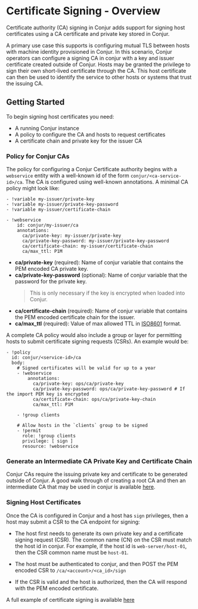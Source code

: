 # Certificate Signing - Overview

Certificate authority (CA) signing in Conjur adds support for signing
host certificates using a CA certificate and private key stored in
Conjur.

A primary use case this supports is configuring mutual TLS between
hosts with machine identity provisioned in Conjur. In this scenario,
Conjur operators can configure a signing CA in conjur with a key and
issuer certificate created outside of Conjur. Hosts may be granted
the privilege to sign their own short-lived certificate through the CA.
This host certificate can then be used to identify the service to
other hosts or systems that trust the issuing CA.

## Getting Started

To begin signing host certificates you need:

- A running Conjur instance
- A policy to configure the CA and hosts to request certificates
- A certificate chain and private key for the issuer CA

### Policy for Conjur CAs

The policy for configuring a Conjur Certificate authority begins with
a `webservice` entity with a well-known id of the form
`conjur/<ca-service-id>/ca`. The CA is configured using well-known
annotations. A minimal CA policy might look like:
```
- !variable my-issuer/private-key
- !variable my-issuer/private-key-password
- !variable my-issuer/certificate-chain

- !webservice
    id: conjur/my-issuer/ca
    annotations:
      ca/private-key: my-issuer/private-key
      ca/private-key-password: my-issuer/private-key-password
      ca/certificate-chain: my-issuer/certificate-chain
      ca/max_ttl: P1M
```

- **ca/private-key** (required): Name of conjur variable that contains
  the PEM encoded CA private key.
- **ca/private-key-password** (optional): Name of conjur variable that
  the password for the private key.
     > This is only necessary if the key is encrypted when loaded into
     > Conjur.
- **ca/certificate-chain** (required): Name of conjur variable that
  contains the PEM encoded certificate chain for the issuer.
- **ca/max_ttl** (required): Value of max allowed TTL in
  [ISO8601](https://en.wikipedia.org/wiki/ISO_8601) format.

A complete CA policy would also include a group or layer for permitting
hosts to submit certificate signing requests (CSRs). An example would be:
```
- !policy 
  id: conjur/<service-id>/ca
  body:
    # Signed certificates will be valid for up to a year
    - !webservice
        annotations:
          ca/private-key: ops/ca/private-key
          ca/private-key-password: ops/ca/private-key-password # If the import PEM key is encrypted
          ca/certificate-chain: ops/ca/private-key-chain
          ca/max_ttl: P1M

    - !group clients

    # Allow hosts in the `clients` group to be signed
    - !permit
      role: !group clients
      privilege: [ sign ]
      resource: !webservice
```

### Generate an Intermediate CA Private Key and Certificate Chain

Conjur CAs require the issuing private key and certificate to be
generated outside of Conjur. A good walk through of creating a 
root CA and then an intermediate CA that may be used in conjur is
available [here](https://jamielinux.com/docs/openssl-certificate-authority/index.html).

### Signing Host Certificates

Once the CA is configured in Conjur and a host has `sign` privileges,
then a host may submit a CSR to the CA endpoint for signing:

- The host first needs to generate its own private key and a
  certificate signing request (CSR). The common name (CN) on the CSR
  must match the host id in conjur. For example, if the host id is
  `web-server/host-01`, then the CSR common name must be `host-01`.

- The host must be authenticated to conjur, and then POST the PEM
  encoded CSR to `/ca/<account>/<ca_id>/sign`

- If the CSR is valid and the host is authorized, then the CA
  will respond with the PEM encoded certificate.

A full example of certificate signing is available
[here](https://github.com/conjurdemos/misc-util/tree/master/demos/certificate-authority/mutual-tls)